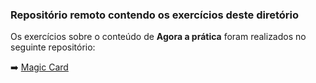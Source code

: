 ### Repositório remoto contendo os exercícios deste diretório

Os exercícios sobre o conteúdo de  **Agora a prática** foram realizados no seguinte repositório:

:arrow_right: [Magic Card](https://github.com/tiagordebarros/magic-card)